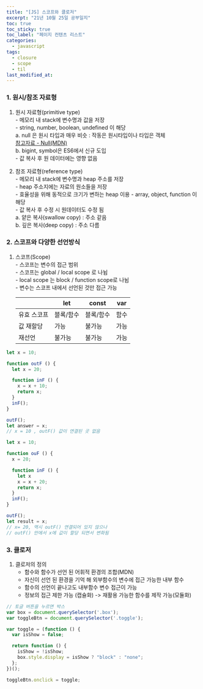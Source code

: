 ```yaml
---
title: "[JS] 스코프와 클로저"
excerpt: "21년 10월 25일 공부일지" 
toc: true
toc_sticky: true
toc_label: "페이지 컨텐츠 리스트"
categories:
  - javascript
tags:
  - closure
  - scope
  - til
last_modified_at:
---
```


### **1. 원시/참조 자료형**
  1. 원시 자료형(primitive type)  
    - 메모리 내 stack에 변수명과 값을 저장    
    - string, number, boolean, undefined 이 해당  
      a. null 은 원시 타입과 매우 비슷
         : 작동은 원시타입이나 타입은 객체    
           [참고자료 - Null(MDN)](https://developer.mozilla.org/en-US/docs/Glossary/Null)  
      b. bigint, symbol은 ES6에서 신규 도입  
    - 값 복사 후 원 데이터에는 영향 없음  

  2. 참조 자료형(reference type)   
    - 메모리 내 stack에 변수명과 heap 주소를 저장  
    - heap 주소지에는 자료의 원소들을 저장  
    - 효율성을 위해 동적으로 크기가 변하는 heap 이용
    - array, object, function 이 해당  
    - 값 복사 후 수정 시 원데이터도 수정 됨    
        a. 얕은 복사(swallow copy) : 주소 같음   
        b. 깊은 복사(deep copy) : 주소 다름

### **2. 스코프와 다양한 선언방식**

  1. 스코프(Scope)  
    - 스코프는 변수의 접근 범위  
    - 스코프는 global / local scope 로 나뉨  
    - local scope 는 block / function scope로 나뉨  
    - 변수는 스코프 내에서 선언된 것만 접근 가능 

      ||let |const |var|
      ---|---|---|---
      유효 스코프|블록/함수 |블록/함수 |함수
      값 재할당|가능 |불가능 |가능
      재선언|불가능 |불가능 |가능


```javascript
let x = 10;

function outF () {
  let x = 20;

  function inF () {
    x = x + 10;
    return x;
  }
  inF();
}

outF();
let answer = x;
// x = 10 , outF() 값이 연결된 곳 없음
```

```javascript
let x = 10;

function ouF () {
  x = 20;

  function inF () {
    let x
    x = x + 20;
    return x;
  }
  inF();
}

outF();
let result = x;
// x= 20, 역시 outF() 연결되어 있지 않으나
// outF() 안에서 x에 값이 할당 되면서 변화됨 
```
### **3. 클로저**

  1. 클로저의 정의
      - 함수와 함수가 선언 된 어휘적 환경의 조합(MDN)
      - 자신이 선언 된 환경을 기억 해 외부함수의 변수에 접근 가능한 내부 함수
      - 함수의 선언이 끝나고도 내부함수 변수 접근이 가능
      - 정보의 접근 제한 가능 (캡슐화)
        -> 재활용 가능한 함수를 제작 가능(모듈화)

```javascript
// 토글 버튼을 누르면 박스
var box = document.querySelector('.box');
var toggleBtn = document.querySelector('.toggle');

var toggle = (function () {
  var isShow = false;

  return function () {
    isShow = !isShow;
    box.style.display = isShow ? "block" : "none";
  };
})();

toggleBtn.onclick = toggle;
```